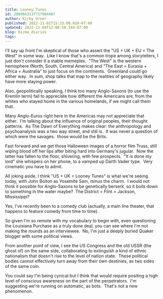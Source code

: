 ```yaml
---
title: Looney Tunes
id: 2809663137717084407
author: Kirby Urner
published: 2022-11-02T15:33:00.010-07:00
updated: 2022-11-04T12:08:59.544-07:00
blog: bizmo_diaries
tags: 
---
```


I'll say up front I'm skeptical of those who assert the "US + UK + EU = The West" in some way.  Like I know that's a common trope among storytellers, I just don't consider it a stable memeplex.  "The West" is the western hemisphere (North, South, Central America) and "The East = Eurasia + Africa + Australia" to just focus on the continents.  Greenland could go either way.  In sum, shop talks that map to the realities of geography likely have more staying power.

Also, geopolitically speaking, I think too many Anglo-Saxons (to use the Kremlin term) fail to appreciate how different the Americans are, from the whites who stayed home in the various homelands, if we might call them that.  

Many Anglo-Euros right here in the Americas may not appreciate that either.  I'm talking about the influence of original peoples, their thought patterns.  As The Dawn of Everything makes clear: the anthropology and psychoanalysis was a two way street, and still is.  It was never a question of which were the savages:  those would be the Brits.

Fast forward and we get those Halloween images of a horror film Truss, still wiping blood off her lips after biting hard into Germany's jugular.  Now the latter has fallen to the floor, shivering, with few prospects.  "It is done my lord" she whispers on her phone, to a vamped up Darth Vader type.  Very cinematic you have to admit.

All joking aside, I think "US + UK = Looney Tunes" is what we're seeing today, with John Bolton as Yosemite Sam, minus the charm.  I would not think it possible for Anglo-Saxons to be genetically berserk, so it boils down to something in the water maybe?  The District = Flint = Jackson, Mississippi?

Yes, I've recently been to a comedy club (actually, a main line theater, that happens to feature comedy from time to time).

So given I'm so remote with my vocabulary to begin with, even questioning the Louisiana Purchase as a truly done deal, you can see where I'm not making the rounds as an interviewee.  No, I'm just a deeply buried Quaker blogger with some political views.

From another point of view, I see the US Congress and the old USSR (the ghost of) on the same side, collaborating to extinguish a kind of ethnic nationalism that doesn't rise to the level of nation state.  These political bodies cannot effectively turn away from their own destinies, as two sides of the same coin.  

You could say I'm being cynical but I think that would require positing a high level of conscious awareness on the part of the perpetrators.  I'm suggesting we're running on automatic, as bots.  That's not a new phenomenon.